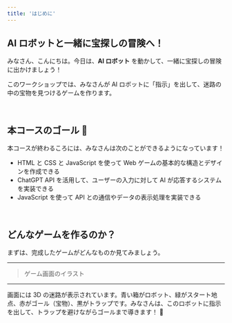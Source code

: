 ```yaml
---
title: 'はじめに'
---
```


## AI ロボットと一緒に宝探しの冒険へ！

みなさん、こんにちは。今日は、**AI ロボット** を動かして、一緒に宝探しの冒険に出かけましょう！

このワークショップでは、みなさんが AI ロボットに「指示」を出して、迷路の中の宝物を見つけるゲームを作ります。

<br />

## 本コースのゴール 🎯

本コースが終わるころには、みなさんは次のことができるようになっています！

- HTML と CSS と JavaScript を使って Web ゲームの基本的な構造とデザインを作成できる
- ChatGPT API を活用して、ユーザーの入力に対して AI が応答するシステムを実装できる
- JavaScript を使って API との通信やデータの表示処理を実装できる

<br />

## どんなゲームを作るのか？

まずは、完成したゲームがどんなものか見てみましょう。

---

> ゲーム画面のイラスト

---

画面には 3D の迷路が表示されています。青い箱がロボット、緑がスタート地点、赤がゴール（宝物）、黒がトラップです。みなさんは、このロボットに指示を出して、トラップを避けながらゴールまで導きます！ 🚀
